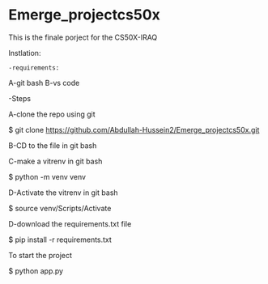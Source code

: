 # Emerge_projectcs50x

This is the finale porject for the CS50X-IRAQ

Instlation:

 	-requirements:
 A-git bash
 B-vs code

 -Steps


A-clone the repo using git
	
 $ git clone https://github.com/Abdullah-Hussein2/Emerge_projectcs50x.git



B-CD to the file in git bash



C-make a vitrenv in git bash
	
 $ python -m venv venv


D-Activate the vitrenv in git bash


$ source venv/Scripts/Activate

 
D-download the requirements.txt file
	
 $ pip install -r requirements.txt



To start the project 

$ python app.py
